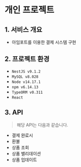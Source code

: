 # 개인 프로젝트

## 1. 서비스 개요
- 아임포트를 이용한 결제 시스템 구현
## 2. 프로젝트 환경
  - `NestJS v9.1.2`
  - `MySQL v8.028`
  - `Node v14.17.1`
  - `npm v6.14.13`
  - `TypeORM v0.311`
  - `React`
## 3. API

> 해당 API는 다음과 같습니다.
- 결제 완료시
- 환불
- 상품 조회
- 상품 밸리데이션
- 상품 업데이트
